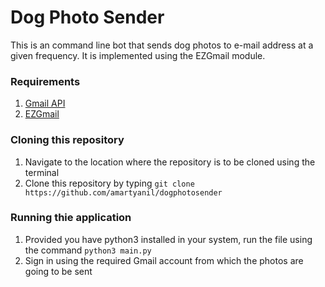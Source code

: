 # Dog Photo Sender

This is an command line bot that sends dog photos to e-mail address at a given frequency. It is implemented using the EZGmail module.

### Requirements
1. [Gmail API](https://console.cloud.google.com/marketplace/product/google/gmail.googleapis.com)
2. [EZGmail](https://ezgmail.readthedocs.io/en/latest/)

### Cloning this repository

1. Navigate to the location where the repository is to be cloned using the terminal
2. Clone this repository by typing `git clone https://github.com/amartyanil/dogphotosender`

### Running thie application

1. Provided you have python3 installed in your system, run the file using the command `python3 main.py`
2. Sign in using the required Gmail account from which the photos are going to be sent
